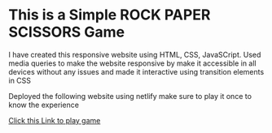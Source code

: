 <h1> This is a Simple ROCK PAPER SCISSORS Game </h1>
<p> I have created this responsive website using HTML, CSS, JavaSCript. Used media queries to make the website responsive by make it accessible in all devices without any issues and made it interactive using transition elements in CSS </p>
<p> Deployed the following website using netlify make sure to play it once to know the experience </p>
<a href="https://rock-paper-scissorsbywasim.netlify.app/" target="_main"> Click this Link to play game </a>
